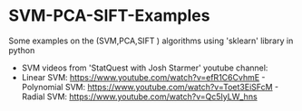 # SVM-PCA-SIFT-Examples
Some examples on  the (SVM,PCA,SIFT ) algorithms using 'sklearn' library in python
- SVM videos from 'StatQuest with Josh Starmer' youtube channel:
- Linear SVM: https://www.youtube.com/watch?v=efR1C6CvhmE 
		- Polynomial SVM: https://www.youtube.com/watch?v=Toet3EiSFcM 
		- Radial SVM: https://www.youtube.com/watch?v=Qc5IyLW_hns
